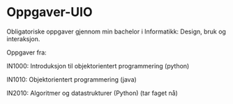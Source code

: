 # Oppgaver-UIO

Obligatoriske oppgaver gjennom min bachelor i Informatikk: Design, bruk og interaksjon.

Oppgaver fra:

IN1000: Introduksjon til objektorientert programmering (python)

IN1010: Objektorientert programmering (java)

IN2010: Algoritmer og datastrukturer (Python) (tar faget nå)
